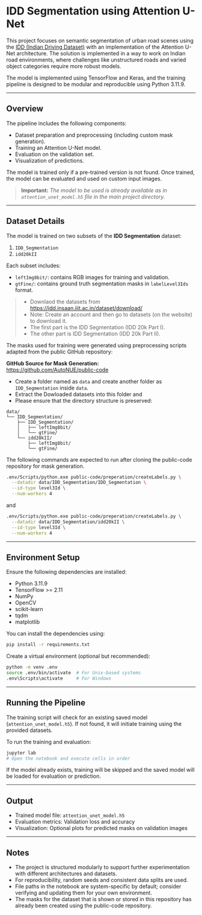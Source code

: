 # IDD Segmentation using Attention U-Net

This project focuses on semantic segmentation of urban road scenes using the [IDD (Indian Driving Dataset)](https://idd.insaan.iiit.ac.in/) with an implementation of the Attention U-Net architecture. The solution is implemented in a way to work on Indian road environments, where challenges like unstructured roads and varied object categories require more robust models.

The model is implemented using TensorFlow and Keras, and the training pipeline is designed to be modular and reproducible using Python 3.11.9.

---

## Overview

The pipeline includes the following components:
- Dataset preparation and preprocessing (including custom mask generation).
- Training an Attention U-Net model.
- Evaluation on the validation set.
- Visualization of predictions.

The model is trained only if a pre-trained version is not found. Once trained, the model can be evaluated and used on custom input images.

>**Important:** *The model to be used is already available as in `attention_unet_model.h5` file in the main project directory.*

---

## Dataset Details

The model is trained on two subsets of the **IDD Segmentation** dataset:
1. `IDD_Segmentation`
2. `idd20kII`

Each subset includes:
- `leftImg8bit/`: contains RGB images for training and validation.
- `gtFine/`: contains ground truth segmentation masks in `labelLevel3Ids` format.


> - Downlaod the datasets from https://idd.insaan.iiit.ac.in/dataset/download/
> - Note: Create an account and then go to datasets (on the website) to download it.
> - The first part is the IDD Segmentation (IDD 20k Part I).
> - The other part is IDD Segmentation (IDD 20k Part II).



The masks used for training were generated using preprocessing scripts adapted from the public GitHub repository:

**GitHub Source for Mask Generation:**  
https://github.com/AutoNUE/public-code

- Create a folder named as `data` and create another folder as `IDD_Segmentation` inside `data`.
- Extract the Dowloaded datasets into this folder and
- Please ensure that the directory structure is preserved:

```
data/
└── IDD_Segmentation/
    ├── IDD_Segmentation/
    │   ├── leftImg8bit/
    │   └── gtFine/
    └── idd20kII/
        ├── leftImg8bit/
        └── gtFine/
```

The following commands are expected to run after cloning the public-code repository for mask generation.

```bash
.env/Scripts/python.exe public-code/preperation/createLabels.py \
  --datadir data/IDD_Segmentation/IDD_Segmentation \
  --id-type level3Id \
  --num-workers 4

```

and

```bash
.env/Scripts/python.exe public-code/preperation/createLabels.py \
  --datadir data/IDD_Segmentation/idd20kII \
  --id-type level3Id \
  --num-workers 4

```
---

## Environment Setup

Ensure the following dependencies are installed:

- Python 3.11.9
- TensorFlow >= 2.11
- NumPy
- OpenCV
- scikit-learn
- tqdm
- matplotlib

You can install the dependencies using:

```bash
pip install -r requirements.txt
```

Create a virtual environment (optional but recommended):

```bash
python -m venv .env
source .env/bin/activate  # For Unix-based systems
.env\Scripts\activate     # For Windows
```

---

## Running the Pipeline

The training script will check for an existing saved model (`attention_unet_model.h5`). If not found, it will initiate training using the provided datasets.

To run the training and evaluation:

```bash
jupyter lab
# Open the notebook and execute cells in order
```

If the model already exists, training will be skipped and the saved model will be loaded for evaluation or prediction.

---

## Output

- Trained model file: `attention_unet_model.h5`
- Evaluation metrics: Validation loss and accuracy
- Visualization: Optional plots for predicted masks on validation images

---

## Notes

- The project is structured modularly to support further experimentation with different architectures and datasets.
- For reproducibility, random seeds and consistent data splits are used.
- File paths in the notebook are system-specific by default; consider verifying and updating them for your own environment.
- The masks for the dataset that is shown or stored in this repository has already been created using the public-code repository.
